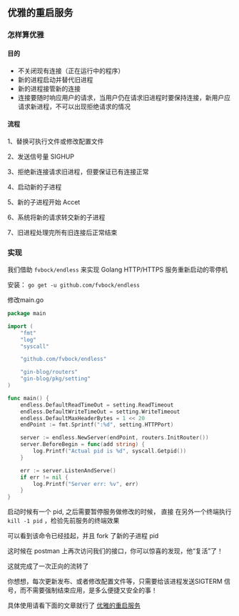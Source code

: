 ## 优雅的重启服务

### 怎样算优雅

#### 目的

- 不关闭现有连接（正在运行中的程序）
- 新的进程启动并替代旧进程
- 新的进程接管新的连接
- 连接要随时响应用户的请求，当用户仍在请求旧进程时要保持连接，新用户应请求新进程，不可以出现拒绝请求的情况


#### 流程

1、替换可执行文件或修改配置文件

2、发送信号量 SIGHUP

3、拒绝新连接请求旧进程，但要保证已有连接正常

4、启动新的子进程

5、新的子进程开始 Accet

6、系统将新的请求转交新的子进程

7、旧进程处理完所有旧连接后正常结束


### 实现
我们借助 `fvbock/endless` 来实现 Golang HTTP/HTTPS 服务重新启动的零停机

安装： `go get -u github.com/fvbock/endless`

修改main.go
```go
package main

import (
    "fmt"
    "log"
    "syscall"

    "github.com/fvbock/endless"

    "gin-blog/routers"
    "gin-blog/pkg/setting"
)

func main() {
    endless.DefaultReadTimeOut = setting.ReadTimeout
    endless.DefaultWriteTimeOut = setting.WriteTimeout
    endless.DefaultMaxHeaderBytes = 1 << 20
    endPoint := fmt.Sprintf(":%d", setting.HTTPPort)

    server := endless.NewServer(endPoint, routers.InitRouter())
    server.BeforeBegin = func(add string) {
        log.Printf("Actual pid is %d", syscall.Getpid())
    }

    err := server.ListenAndServe()
    if err != nil {
        log.Printf("Server err: %v", err)
    }
}
```

启动时候有一个 pid, 之后需要暂停服务做修改的时候， 直接 在另外一个终端执行 `kill -1 pid` ，检验先前服务的终端效果

可以看到该命令已经挂起，并且 fork 了新的子进程 pid 

这时候在 postman 上再次访问我们的接口，你可以惊喜的发现，他“复活”了！

这就完成了一次正向的流转了

你想想，每次更新发布、或者修改配置文件等，只需要给该进程发送SIGTERM 信号，而不需要强制结束应用，是多么便捷又安全的事！


具体使用请看下面的文章就行了
[优雅的重启服务](https://eddycjy.com/posts/go/gin/2018-03-15-reload-http/)


